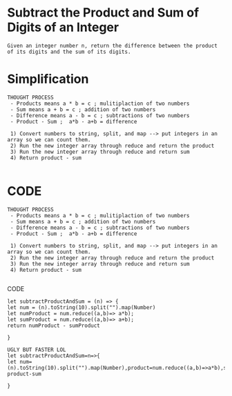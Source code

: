 # Subtract the Product and Sum of Digits of an Integer
```Given an integer number n, return the difference between the product of its digits and the sum of its digits.```





# Simplification
```
THOUGHT PROCESS
 - Products means a * b = c ; mulitiplaction of two numbers
 - Sum means a + b = c ; addition of two numbers
 - Difference means a - b = c ; subtractions of two numbers
 - Product - Sum ;  a*b - a+b = difference
 
 1) Convert numbers to string, split, and map --> put integers in an array so we can count them.
 2) Run the new integer array through reduce and return the product
 3) Run the new integer array through reduce and return sum
 4) Return product - sum
 
 ```
 # CODE
```
THOUGHT PROCESS
 - Products means a * b = c ; mulitiplaction of two numbers
 - Sum means a + b = c ; addition of two numbers
 - Difference means a - b = c ; subtractions of two numbers
 - Product - Sum ;  a*b - a+b = difference
 
 1) Convert numbers to string, split, and map --> put integers in an array so we can count them.
 2) Run the new integer array through reduce and return the product
 3) Run the new integer array through reduce and return sum
 4) Return product - sum
 
 ```
 CODE
 ```
let subtractProductAndSum = (n) => {
 let num = (n).toString(10).split("").map(Number)
 let numProduct = num.reduce((a,b)=> a*b);
 let sumProduct = num.reduce((a,b)=> a+b);
 return numProduct - sumProduct
    
}
```
```
UGLY BUT FASTER LOL
let subtractProductAndSum=n=>{
let num=(n).toString(10).split("").map(Number),product=num.reduce((a,b)=>a*b),sum=num.reduce((a,b)=>a+b);return product-sum
    
}
```